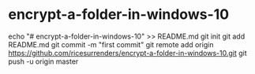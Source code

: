 # encrypt-a-folder-in-windows-10
echo "# encrypt-a-folder-in-windows-10" >> README.md
git init
git add README.md
git commit -m "first commit"
git remote add origin https://github.com/ricesurrenders/encrypt-a-folder-in-windows-10.git
git push -u origin master
